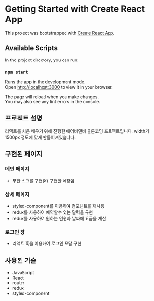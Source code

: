 # Getting Started with Create React App

This project was bootstrapped with [Create React App](https://github.com/facebook/create-react-app).

## Available Scripts

In the project directory, you can run:

### `npm start`

Runs the app in the development mode.\
Open [http://localhost:3000](http://localhost:3000) to view it in your browser.

The page will reload when you make changes.\
You may also see any lint errors in the console.
## 프로젝트 설명
리액트를 처음 배우기 위해 진행한 에어비앤비 클론코딩 프로젝트입니다.
width가 1500px 정도에 맞게 만들어져있습니다.


## 구현된 페이지

### 메인 페이지
* 무한 스크롤 구현(X) 구현할 예정임

### 상세 페이지
* styled-component를 이용하여 컴포넌트를 재사용
* redux를 사용하여 예약할수 있는 달력을 구현
* redux를 사용하여 원하는 인원과 날짜에 요금을 계산

### 로그인 창
*  리액트 훅을 이용하여 로그인 모달 구현


## 사용된 기술

* JavaScript
* React
* router
* redux
* styled-component
